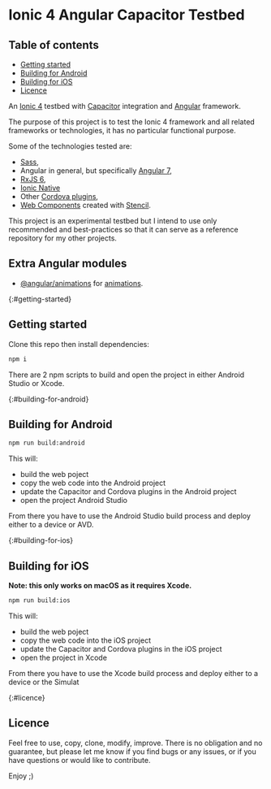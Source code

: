 # Ionic 4 Angular Capacitor Testbed

## Table of contents
- [Getting started](#getting-started)
- [Building for Android](#building-for-android)
- [Building for iOS](#building-for-ios)
- [Licence](#licence)


An [Ionic 4](https://ionicframework.com/docs/) testbed with [Capacitor](https://capacitor.ionicframework.com/) integration and [Angular](https://angular.io/) framework.

The purpose of this project is to test the Ionic 4 framework and all related frameworks or technologies, it has no particular functional purpose.

Some of the technologies tested are:

- [Sass](http://sass-lang.com/guide),
- Angular in general, but specifically [Angular 7](https://v7.angular.io/docs),
- [RxJS 6](https://rxjs-dev.firebaseapp.com/),
- [Ionic Native](https://ionicframework.com/docs/native/)
- Other [Cordova plugins](https://cordova.apache.org/plugins/),
- [Web Components](https://developer.mozilla.org/en-US/docs/Web/Web_Components) created with [Stencil](https://stenciljs.com/).

This project is an experimental testbed but I intend to use only recommended and best-practices so that it can serve as a reference repository for my other projects.


## Extra Angular modules
- [@angular/animations](https://www.npmjs.com/package/@angular/animations) for [animations](https://angular.io/guide/animations).


{:#getting-started}
## Getting started
Clone this repo then install dependencies:
``` bash
npm i
```

There are 2 npm scripts to build and open the project in either Android Studio or Xcode.

{:#building-for-android}
## Building for Android
``` bash
npm run build:android
```

This will:
- build the web poject
- copy the web code into the Android project
- update the Capacitor and Cordova plugins in the Android project
- open the project Android Studio

From there you have to use the Android Studio build process and deploy either to a device or AVD.

{:#building-for-ios}
## Building for iOS

**Note: this only works on macOS as it requires Xcode.**

``` bash
npm run build:ios
```

This will:
- build the web poject
- copy the web code into the iOS project
- update the Capacitor and Cordova plugins in the iOS project
- open the project in Xcode

From there you have to use the Xcode build process and deploy either to a device or the Simulat


{:#licence}
## Licence

Feel free to use, copy, clone, modify, improve. There is no obligation and no guarantee, but please let me know if you find bugs or any issues, or if you have questions or would like to contribute.

Enjoy ;)
